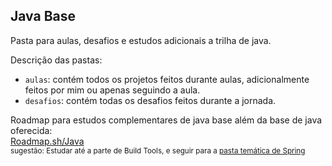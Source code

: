 ## Java Base

Pasta para aulas, desafios e estudos adicionais a trilha de java.

Descrição das pastas:

- `aulas`: contém todos os projetos feitos durante aulas, adicionalmente feitos por mim ou apenas seguindo a aula.
- `desafios`: contém todas os desafios feitos durante a jornada.

Roadmap para estudos complementares de java base além da base de java oferecida:<br>
[Roadmap.sh/Java](https://roadmap.sh/java)
<br><small>sugestão: Estudar até a parte de Build Tools, e seguir para a [pasta temática de Spring](../spring/README.md)</small>

